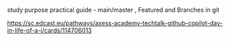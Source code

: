 study purpose practical guide - main/master , Featured and Branches in git


https://sc.edcast.eu/pathways/axess-academy-techtalk-github-copilot-day-in-life-of-a-j/cards/114706013


